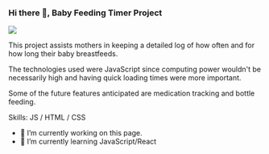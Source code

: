 ### Hi there 👋, Baby Feeding Timer Project
![](https://arturssmirnovs.github.io/github-profile-readme-generator/images/banner.png)

This project assists mothers in keeping a detailed log of how often and for how long their baby breastfeeds.

The technologies used were JavaScript since computing power wouldn't be necessarily high and having quick loading times were more important.

Some of the future features anticipated are medication tracking and 
bottle feeding.

Skills: JS / HTML / CSS

- 🔭 I’m currently working on this page. 
- 🌱 I’m currently learning JavaScript/React 




